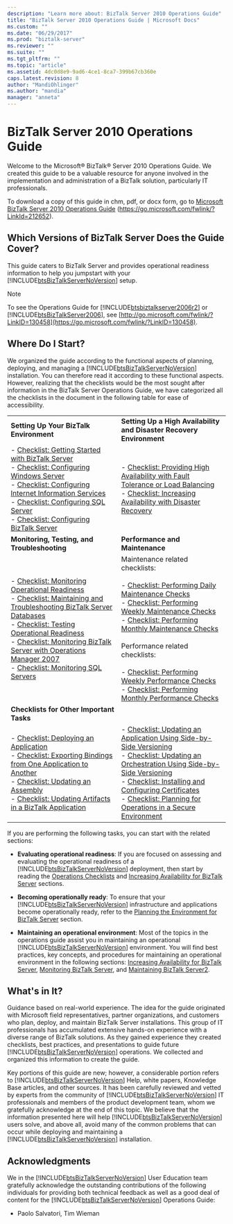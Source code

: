 ```yaml
---
description: "Learn more about: BizTalk Server 2010 Operations Guide"
title: "BizTalk Server 2010 Operations Guide | Microsoft Docs"
ms.custom: ""
ms.date: "06/29/2017"
ms.prod: "biztalk-server"
ms.reviewer: ""
ms.suite: ""
ms.tgt_pltfrm: ""
ms.topic: "article"
ms.assetid: 4dc0d8e9-9ad6-4ce1-8ca7-399b67cb360e
caps.latest.revision: 8
author: "MandiOhlinger"
ms.author: "mandia"
manager: "anneta"
---
```

# BizTalk Server 2010 Operations Guide
Welcome to the Microsoft® BizTalk® Server 2010 Operations Guide. We created this guide to be a valuable resource for anyone involved in the implementation and administration of a BizTalk solution, particularly IT professionals.

 To download a copy of this guide in chm, pdf, or docx form, go to [Microsoft BizTalk Server 2010 Operations Guide](https://go.microsoft.com/fwlink/?LinkId=212652) (https://go.microsoft.com/fwlink/?LinkId=212652).

## Which Versions of BizTalk Server Does the Guide Cover?
 This guide caters to BizTalk Server and provides operational readiness information to help you jumpstart with your [!INCLUDE[btsBizTalkServerNoVersion](../includes/btsbiztalkservernoversion-md.md)] setup.

> [!NOTE]
>  To see the Operations Guide for [!INCLUDE[btsbiztalkserver2006r2](../includes/btsbiztalkserver2006r2-md.md)] or [!INCLUDE[btsBizTalkServer2006](../includes/btsbiztalkserver2006-md.md)], see [http://go.microsoft.com/fwlink/?LinkID=130458](https://go.microsoft.com/fwlink/?LinkID=130458).

## Where Do I Start?
 We organized the guide according to the functional aspects of planning, deploying, and managing a [!INCLUDE[btsBizTalkServerNoVersion](../includes/btsbiztalkservernoversion-md.md)] installation. You can therefore read it according to these functional aspects. However, realizing that the checklists would be the most sought after information in the BizTalk Server Operations Guide, we have categorized all the checklists in the document in the following table for ease of accessibility.

|||
|-|-|
|**Setting Up Your BizTalk Environment**|**Setting Up a High Availability and Disaster Recovery Environment**|
|-   [Checklist: Getting Started with BizTalk Server](https://msdn.microsoft.com/library/37d265cd-c393-46ac-ac21-129a1511359b)<br />-   [Checklist: Configuring Windows Server](~/technical-guides/checklist-configuring-windows-server.md)<br />-   [Checklist: Configuring Internet Information Services](~/technical-guides/checklist-configuring-internet-information-services.md)<br />-   [Checklist: Configuring SQL Server](../technical-guides/checklist-configuring-sql-server.md)<br />-   [Checklist: Configuring BizTalk Server](~/technical-guides/checklist-configuring-biztalk-server.md)|-   [Checklist: Providing High Availability with Fault Tolerance or Load Balancing](~/technical-guides/checklist-providing-high-availability-with-fault-tolerance-or-load-balancing.md)<br />-   [Checklist: Increasing Availability with Disaster Recovery](~/technical-guides/checklist-increasing-availability-with-disaster-recovery.md)|
|**Monitoring, Testing, and Troubleshooting**|**Performance and Maintenance**|
|-   [Checklist: Monitoring Operational Readiness](~/technical-guides/checklist-monitoring-operational-readiness.md)<br />-   [Checklist: Maintaining and Troubleshooting BizTalk Server Databases](../technical-guides/checklist-maintaining-and-troubleshooting-biztalk-server-databases.md)<br />-   [Checklist: Testing Operational Readiness](~/technical-guides/checklist-testing-operational-readiness.md)<br />-   [Checklist: Monitoring BizTalk Server with Operations Manager 2007](~/technical-guides/checklist-monitoring-biztalk-server-with-operations-manager-2007.md)<br />-   [Checklist: Monitoring SQL Servers](~/technical-guides/checklist-monitoring-sql-servers.md)|Maintenance related checklists:<br /><br /> -   [Checklist: Performing Daily Maintenance Checks](~/technical-guides/checklist-performing-daily-maintenance-checks.md)<br />-   [Checklist: Performing Weekly Maintenance Checks](~/technical-guides/checklist-performing-weekly-maintenance-checks.md)<br />-   [Checklist: Performing Monthly Maintenance Checks](~/technical-guides/checklist-performing-monthly-maintenance-checks.md)<br /><br /> Performance related checklists:<br /><br /> -   [Checklist: Performing Weekly Performance Checks](~/technical-guides/checklist-performing-weekly-performance-checks.md)<br />-   [Checklist: Performing Monthly Performance Checks](~/technical-guides/checklist-performing-monthly-performance-checks.md)|
|**Checklists for Other Important Tasks**||
|-   [Checklist: Deploying an Application](~/technical-guides/checklist-deploying-an-application.md)<br />-   [Checklist: Exporting Bindings from One Application to Another](~/technical-guides/checklist-exporting-bindings-from-one-application-to-another.md)<br />-   [Checklist: Updating an Assembly](~/technical-guides/checklist-updating-an-assembly.md)<br />-   [Checklist: Updating Artifacts in a BizTalk Application](~/technical-guides/checklist-updating-artifacts-in-a-biztalk-application.md)|-   [Checklist: Updating an Application Using Side-by-Side Versioning](~/technical-guides/checklist-updating-an-application-using-side-by-side-versioning.md)<br />-   [Checklist: Updating an Orchestration Using Side-by-Side Versioning](~/technical-guides/checklist-updating-an-orchestration-using-side-by-side-versioning.md)<br />-   [Checklist: Installing and Configuring Certificates](../technical-guides/checklist-installing-and-configuring-certificates.md)<br />-   [Checklist: Planning for Operations in a Secure Environment](../technical-guides/checklist-planning-for-operations-in-a-secure-environment.md)|

 If you are performing the following tasks, you can start with the related sections:

- **Evaluating operational readiness**: If you are focused on assessing and evaluating the operational readiness of a [!INCLUDE[btsBizTalkServerNoVersion](../includes/btsbiztalkservernoversion-md.md)] deployment, then start by reading the [Operations Checklists](~/technical-guides/operations-checklists.md) and [Increasing Availability for BizTalk Server](~/technical-guides/increasing-availability-for-biztalk-server.md) sections.

- **Becoming operationally ready**: To ensure that your [!INCLUDE[btsBizTalkServerNoVersion](../includes/btsbiztalkservernoversion-md.md)] infrastructure and applications become operationally ready, refer to the [Planning the Environment for BizTalk Server](~/technical-guides/planning-the-environment-for-biztalk-server.md) section.

- **Maintaining an operational environment**: Most of the topics in the operations guide assist you in maintaining an operational [!INCLUDE[btsBizTalkServerNoVersion](../includes/btsbiztalkservernoversion-md.md)] environment. You will find best practices, key concepts, and procedures for maintaining an operational environment in the following sections: [Increasing Availability for BizTalk Server](~/technical-guides/increasing-availability-for-biztalk-server.md), [Monitoring BizTalk Server](~/technical-guides/monitoring-biztalk-server2.md), and [Maintaining BizTalk Server2](~/technical-guides/maintaining-biztalk-server2.md).

## What's in It?
 Guidance based on real-world experience. The idea for the guide originated with Microsoft field representatives, partner organizations, and customers who plan, deploy, and maintain BizTalk Server installations. This group of IT professionals has accumulated extensive hands-on experience with a diverse range of BizTalk solutions. As they gained experience they created checklists, best practices, and presentations to guide future [!INCLUDE[btsBizTalkServerNoVersion](../includes/btsbiztalkservernoversion-md.md)] operations. We collected and organized this information to create the guide.

 Key portions of this guide are new; however, a considerable portion refers to [!INCLUDE[btsBizTalkServerNoVersion](../includes/btsbiztalkservernoversion-md.md)] Help, white papers, Knowledge Base articles, and other sources. It has been carefully reviewed and vetted by experts from the community of [!INCLUDE[btsBizTalkServerNoVersion](../includes/btsbiztalkservernoversion-md.md)] IT professionals and members of the product development team, whom we gratefully acknowledge at the end of this topic. We believe that the information presented here will help [!INCLUDE[btsBizTalkServerNoVersion](../includes/btsbiztalkservernoversion-md.md)] users solve, and above all, avoid many of the common problems that can occur while deploying and maintaining a [!INCLUDE[btsBizTalkServerNoVersion](../includes/btsbiztalkservernoversion-md.md)] installation.

## Acknowledgments
 We in the [!INCLUDE[btsBizTalkServerNoVersion](../includes/btsbiztalkservernoversion-md.md)] User Education team gratefully acknowledge the outstanding contributions of the following individuals for providing both technical feedback as well as a good deal of content for the [!INCLUDE[btsBizTalkServerNoVersion](../includes/btsbiztalkservernoversion-md.md)] Operations Guide:

-   Paolo Salvatori, Tim Wieman
